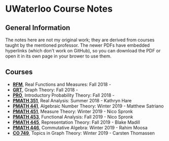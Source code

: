 # UWaterloo Course Notes
## General Information
The notes here are not my original work; they are derived from courses taught by the mentioned professor.
The newer PDFs have embedded hyperlinks (which don't work on GitHub), so you can download the PDF or open it in its own page in your brower to use them.
## Courses
- [**RFM**](budapest/RFM_notes.pdf), Real Functions and Measures: Fall 2018 - 
- [**GRT**](budapest/GRT_notes.pdf), Graph Theory: Fall 2018 -
- [**PRO**](budapest/PRO_notes.pdf), Introductory Probability Theory: Fall 2018 -
- [**PMATH 351**](pmath/351_notes.pdf), Real Analysis: Summer 2018 - Kathryn Hare
- [**PMATH 441**](pmath/441_notes.pdf), Algebraic Number Theory: Winter 2019 - Matthew Satriano
- [**PMATH 451**](pmath/451_notes.pdf), Measure Theory: Winter 2019 -  Nico Spronk
- [**PMATH 453**](pmath/453_notes.pdf), Functional Analysis: Fall 2019 - Nico Spronk
- [**PMATH 445**](pmath/445_notes.pdf), Representation Theory: Fall 2019 - Blake Madill
- [**PMATH 446**](pmath/446_notes.pdf), Commutative Algebra: Winter 2019 -  Rahim Moosa
- [**CO 749**](co/749_notes.pdf), Topics in Graph Theory: Winter 2019 -  Carsten Thomassen
